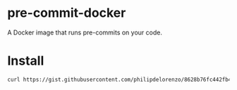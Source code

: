 # pre-commit-docker
A Docker image that runs pre-commits on your code.

# Install
```bash
curl https://gist.githubusercontent.com/philipdelorenzo/8628b76fc442fb4027dc0c0bb72c4922/raw/c4bc149895014d0a8af2a073dec329de3b7d61b4/pre-commit-installer.sh -o pre-commit-installer.sh | bash pre-commit-installer.sh && rm pre-commit-installer.sh
```
